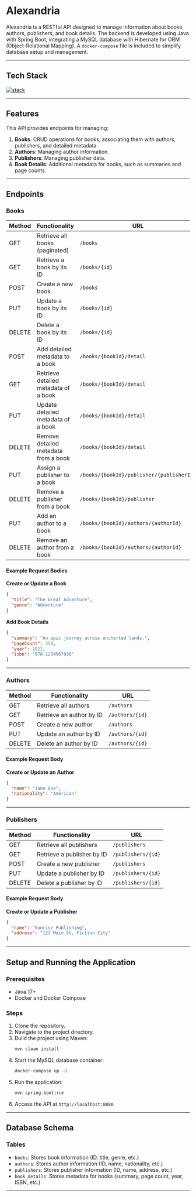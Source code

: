 # Alexandria

Alexandria is a RESTful API designed to manage information about books, authors, publishers, and book details. The backend is developed using Java with Spring Boot, integrating a MySQL database with Hibernate for ORM (Object-Relational Mapping). A `docker-compose` file is included to simplify database setup and management.

---

## Tech Stack

[![stack](https://skillicons.dev/icons?i=java,spring,hibernate,mysql,docker&theme=dark&height=120)](https://skillicons.dev)

---

## Features

This API provides endpoints for managing:

1. **Books**: CRUD operations for books, associating them with authors, publishers, and detailed metadata.
2. **Authors**: Managing author information.
3. **Publishers**: Managing publisher data.
4. **Book Details**: Additional metadata for books, such as summaries and page counts.

---

## Endpoints

### Books

| Method | Functionality | URL |
|--------|---------------|-----|
| GET    | Retrieve all books (paginated) | `/books` |
| GET    | Retrieve a book by its ID | `/books/{id}` |
| POST   | Create a new book | `/books` |
| PUT    | Update a book by its ID | `/books/{id}` |
| DELETE | Delete a book by its ID | `/books/{id}` |
| POST   | Add detailed metadata to a book | `/books/{bookId}/detail` |
| GET    | Retrieve detailed metadata of a book | `/books/{bookId}/detail` |
| PUT    | Update detailed metadata of a book | `/books/{bookId}/detail` |
| DELETE | Remove detailed metadata from a book | `/books/{bookId}/detail` |
| PUT    | Assign a publisher to a book | `/books/{bookId}/publisher/{publisherId}` |
| DELETE | Remove a publisher from a book | `/books/{bookId}/publisher` |
| PUT    | Add an author to a book | `/books/{bookId}/authors/{authorId}` |
| DELETE | Remove an author from a book | `/books/{bookId}/authors/{authorId}` |

#### Example Request Bodies

**Create or Update a Book**
```json
{
  "title": "The Great Adventure",
  "genre": "Adventure"
}
```

**Add Book Details**
```json
{
  "summary": "An epic journey across uncharted lands.",
  "pageCount": 350,
  "year": 2022,
  "isbn": "978-1234567890"
}
```

---

### Authors

| Method | Functionality | URL |
|--------|---------------|-----|
| GET    | Retrieve all authors | `/authors` |
| GET    | Retrieve an author by ID | `/authors/{id}` |
| POST   | Create a new author | `/authors` |
| PUT    | Update an author by ID | `/authors/{id}` |
| DELETE | Delete an author by ID | `/authors/{id}` |

#### Example Request Body

**Create or Update an Author**
```json
{
  "name": "Jane Doe",
  "nationality": "American"
}
```

---

### Publishers

| Method | Functionality | URL |
|--------|---------------|-----|
| GET    | Retrieve all publishers | `/publishers` |
| GET    | Retrieve a publisher by ID | `/publishers/{id}` |
| POST   | Create a new publisher | `/publishers` |
| PUT    | Update a publisher by ID | `/publishers/{id}` |
| DELETE | Delete a publisher by ID | `/publishers/{id}` |

#### Example Request Body

**Create or Update a Publisher**
```json
{
  "name": "Sunrise Publishing",
  "address": "123 Main St, Fiction City"
}
```

---

## Setup and Running the Application

### Prerequisites

- Java 17+
- Docker and Docker Compose

### Steps

1. Clone the repository.
2. Navigate to the project directory.
3. Build the project using Maven:
   ```bash
   mvn clean install
   ```
3. Start the MySQL database container:
   ```bash
   docker-compose up -d
   ```
5. Run the application:
   ```bash
   mvn spring-boot:run
   ```
6. Access the API at `http://localhost:8080`.

---

## Database Schema

### Tables

- `books`: Stores book information (ID, title, genre, etc.)
- `authors`: Stores author information (ID, name, nationality, etc.)
- `publishers`: Stores publisher information (ID, name, address, etc.)
- `book_details`: Stores metadata for books (summary, page count, year, ISBN, etc.)

---
